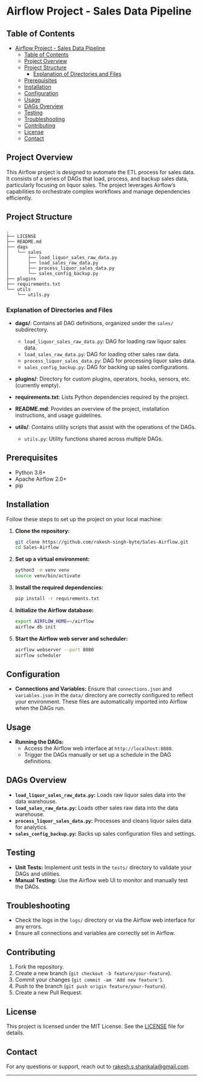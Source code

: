 # Airflow Project - Sales Data Pipeline

## Table of Contents

- [Airflow Project - Sales Data Pipeline](#airflow-project---sales-data-pipeline)
  - [Table of Contents](#table-of-contents)
  - [Project Overview](#project-overview)
  - [Project Structure](#project-structure)
    - [Explanation of Directories and Files](#explanation-of-directories-and-files)
  - [Prerequisites](#prerequisites)
  - [Installation](#installation)
  - [Configuration](#configuration)
  - [Usage](#usage)
  - [DAGs Overview](#dags-overview)
  - [Testing](#testing)
  - [Troubleshooting](#troubleshooting)
  - [Contributing](#contributing)
  - [License](#license)
  - [Contact](#contact)

## Project Overview

This Airflow project is designed to automate the ETL process for sales data. It consists of a series of DAGs that load, process, and backup sales data, particularly focusing on liquor sales. The project leverages Airflow’s capabilities to orchestrate complex workflows and manage dependencies efficiently.

## Project Structure

```text
.
├── LICENSE
├── README.md
├── dags
│   └── sales
│       ├── load_liquor_sales_raw_data.py
│       ├── load_sales_raw_data.py
│       ├── process_liquor_sales_data.py
│       └── sales_config_backup.py
├── plugins
├── requirements.txt
└── utils
    └── utils.py
```

### Explanation of Directories and Files

- **dags/**: Contains all DAG definitions, organized under the `sales/` subdirectory.
  - `load_liquor_sales_raw_data.py`: DAG for loading raw liquor sales data.
  - `load_sales_raw_data.py`: DAG for loading other sales raw data.
  - `process_liquor_sales_data.py`: DAG for processing liquor sales data.
  - `sales_config_backup.py`: DAG for backing up sales configurations.
  
- **plugins/**: Directory for custom plugins, operators, hooks, sensors, etc. (currently empty).
  
- **requirements.txt**: Lists Python dependencies required by the project.
  
- **README.md**: Provides an overview of the project, installation instructions, and usage guidelines.
  
- **utils/**: Contains utility scripts that assist with the operations of the DAGs.
  - `utils.py`: Utility functions shared across multiple DAGs.

## Prerequisites

- Python 3.8+
- Apache Airflow 2.0+
- pip

## Installation

Follow these steps to set up the project on your local machine:

1. **Clone the repository:**

    ```bash
    git clone https://github.com/rakesh-singh-byte/Sales-Airflow.git
    cd Sales-Airflow
    ```

2. **Set up a virtual environment:**

    ```bash
    python3 -m venv venv
    source venv/bin/activate
    ```

3. **Install the required dependencies:**

    ```bash
    pip install -r requirements.txt
    ```

4. **Initialize the Airflow database:**

    ```bash
    export AIRFLOW_HOME=~/airflow
    airflow db init
    ```

5. **Start the Airflow web server and scheduler:**

    ```bash
    airflow webserver --port 8080
    airflow scheduler
    ```

## Configuration

- **Connections and Variables:** Ensure that `connections.json` and `variables.json` in the `data/` directory are correctly configured to reflect your environment. These files are automatically imported into Airflow when the DAGs run.

## Usage

- **Running the DAGs:**
  - Access the Airflow web interface at `http://localhost:8080`.
  - Trigger the DAGs manually or set up a schedule in the DAG definitions.

## DAGs Overview

- **`load_liquor_sales_raw_data.py`:** Loads raw liquor sales data into the data warehouse.
- **`load_sales_raw_data.py`:** Loads other sales raw data into the data warehouse.
- **`process_liquor_sales_data.py`:** Processes and cleans liquor sales data for analytics.
- **`sales_config_backup.py`:** Backs up sales configuration files and settings.

## Testing

- **Unit Tests:** Implement unit tests in the `tests/` directory to validate your DAGs and utilities.
- **Manual Testing:** Use the Airflow web UI to monitor and manually test the DAGs.

## Troubleshooting

- Check the logs in the `logs/` directory or via the Airflow web interface for any errors.
- Ensure all connections and variables are correctly set in Airflow.

## Contributing

1. Fork the repository.
2. Create a new branch (`git checkout -b feature/your-feature`).
3. Commit your changes (`git commit -am 'Add new feature'`).
4. Push to the branch (`git push origin feature/your-feature`).
5. Create a new Pull Request.

## License

This project is licensed under the MIT License. See the [LICENSE](LICENSE) file for details.

## Contact

For any questions or support, reach out to [rakesh.s.shankala@gmail.com](mailto:rakesh.s.shankala@gmail.com).

---
